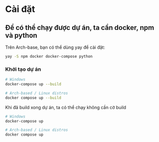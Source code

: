 # Cài đặt


## Để có thể chạy được dự án, ta cần docker, npm và python

Trên Arch-base, bạn có thể dùng yay để cài đặt:

```bash
yay -S npm docker docker-compose python
```

### Khởi tạo dự án
```bash
# Windows
docker-compose up --build

# Arch-based / Linux distros
docker compose up --build

```

Khi đã build  xong dự án, ta có thể chạy không cần cờ build

```bash
# Windows
docker-compose up

# Arch-based / Linux distros
docker compose up

```